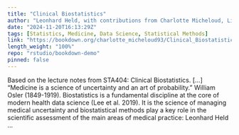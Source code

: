 ```yaml
---
title: "Clinical Biostatistics"
author: "Leonhard Held, with contributions from Charlotte Micheloud, Lisa Hofer, Stefanie von Felten, Samuel Pawel"
date: "2024-11-20T16:13:29Z"
tags: [Statistics, Medicine, Data Science, Statistical Methods]
link: "https://bookdown.org/charlotte_micheloud93/Clinical_Biostatistics/"
length_weight: "100%"
repo: "rstudio/bookdown-demo"
pinned: false
---
```


Based on the lecture notes from STA404: Clinical Biostatistics. [...] “Medicine is a science of uncertainty and an art of probability.” William Osler (1849-1919). Biostatistics is a fundamental discipline at the core of modern health
data science (Lee et al. 2019). It is the science of
managing medical uncertainty and biostatistical methods play a key
role in the scientific assessment of the main areas of medical
practice: Leonhard Held ...
